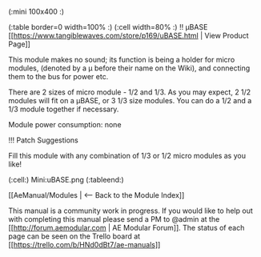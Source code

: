 (:mini 100x400 :)

(:table border=0 width=100% :)
(:cell width=80% :) 
!! µBASE
[[https://www.tangiblewaves.com/store/p169/uBASE.html  | View Product Page]]

This module makes no sound; its function is being a holder for micro modules, (denoted by a µ before their name on the Wiki), and connecting them to the bus for power etc.

There are 2 sizes of micro module - 1/2 and 1/3. As you may expect, 2 1/2 modules  will fit on a µBASE, or 3 1/3 size modules. You can do a 1/2 and a 1/3 module together if necessary. 

Module power consumption: none


!!! Patch Suggestions

Fill this module with any combination of 1/3 or 1/2 micro modules as you like!

(:cell:) Mini:uBASE.png
(:tableend:)

[[AeManual/Modules | <-- Back to the Module Index]]

This manual is a community work in progress. If you would like to help out with completing this manual please send a PM to @admin at the [[http://forum.aemodular.com | AE Modular Forum]].  The status of each page can be seen on the Trello board at [[https://trello.com/b/HNd0dBt7/ae-manuals]]